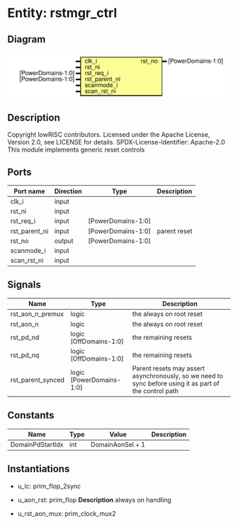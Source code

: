 # Entity: rstmgr_ctrl

## Diagram

![Diagram](rstmgr_ctrl.svg "Diagram")
## Description

Copyright lowRISC contributors.
 Licensed under the Apache License, Version 2.0, see LICENSE for details.
 SPDX-License-Identifier: Apache-2.0
 This module implements generic reset controls
 
## Ports

| Port name     | Direction | Type               | Description  |
| ------------- | --------- | ------------------ | ------------ |
| clk_i         | input     |                    |              |
| rst_ni        | input     |                    |              |
| rst_req_i     | input     | [PowerDomains-1:0] |              |
| rst_parent_ni | input     | [PowerDomains-1:0] | parent reset |
| rst_no        | output    | [PowerDomains-1:0] |              |
| scanmode_i    | input     |                    |              |
| scan_rst_ni   | input     |                    |              |
## Signals

| Name              | Type                     | Description                                                                                              |
| ----------------- | ------------------------ | -------------------------------------------------------------------------------------------------------- |
| rst_aon_n_premux  | logic                    | the always on root reset                                                                                 |
| rst_aon_n         | logic                    | the always on root reset                                                                                 |
| rst_pd_nd         | logic [OffDomains-1:0]   | the remaining resets                                                                                     |
| rst_pd_nq         | logic [OffDomains-1:0]   | the remaining resets                                                                                     |
| rst_parent_synced | logic [PowerDomains-1:0] | Parent resets may assert asynchronously, so we need to sync before using it as part of the control path  |
## Constants

| Name             | Type | Value            | Description |
| ---------------- | ---- | ---------------- | ----------- |
| DomainPdStartIdx | int  | DomainAonSel + 1 |             |
## Instantiations

- u_lc: prim_flop_2sync
- u_aon_rst: prim_flop
**Description**
always on handling

- u_rst_aon_mux: prim_clock_mux2
